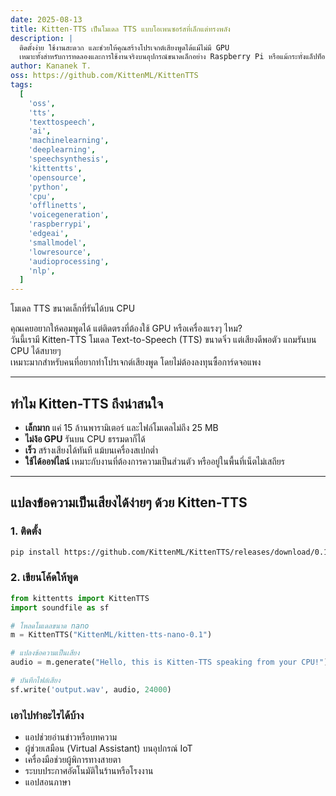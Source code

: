 ```yaml
---
date: 2025-08-13
title: Kitten-TTS เป็นโมเดล TTS แบบโอเพนซอร์สที่เล็กแต่ทรงพลัง
description: |
  ติดตั้งง่าย ใช้งานสะดวก และช่วยให้คุณสร้างโปรเจกต์เสียงพูดได้แม้ไม่มี GPU
  เหมาะทั้งสำหรับการทดลองและการใช้งานจริงบนอุปกรณ์ขนาดเล็กอย่าง Raspberry Pi หรือแม้กระทั่งแล็ปท็อปเครื่องเก่า
author: Kananek T.
oss: https://github.com/KittenML/KittenTTS
tags:
  [
    'oss',
    'tts',
    'texttospeech',
    'ai',
    'machinelearning',
    'deeplearning',
    'speechsynthesis',
    'kittentts',
    'opensource',
    'python',
    'cpu',
    'offlinetts',
    'voicegeneration',
    'raspberrypi',
    'edgeai',
    'smallmodel',
    'lowresource',
    'audioprocessing',
    'nlp',
  ]
---
```


โมเดล TTS ขนาดเล็กที่รันได้บน CPU

คุณเคยอยากให้คอมพูดได้ แต่ติดตรงที่ต้องใช้ GPU หรือเครื่องแรงๆ ไหม?  
วันนี้เรามี Kitten-TTS โมเดล Text-to-Speech (TTS) ขนาดจิ๋ว แต่เสียงดีพอตัว แถมรันบน CPU ได้สบายๆ  
เหมาะมากสำหรับคนที่อยากทำโปรเจกต์เสียงพูด โดยไม่ต้องลงทุนซื้อการ์ดจอแพง

---

## ทำไม Kitten-TTS ถึงน่าสนใจ

- **เล็กมาก** แค่ 15 ล้านพารามิเตอร์ และไฟล์โมเดลไม่ถึง 25 MB
- **ไม่ง้อ GPU** รันบน CPU ธรรมดาก็ได้
- **เร็ว** สร้างเสียงได้ทันที แม้บนเครื่องสเปกต่ำ
- **ใช้ได้ออฟไลน์** เหมาะกับงานที่ต้องการความเป็นส่วนตัว หรืออยู่ในพื้นที่เน็ตไม่เสถียร

---

## แปลงข้อความเป็นเสียงได้ง่ายๆ ด้วย Kitten-TTS

### 1. ติดตั้ง

```bash
pip install https://github.com/KittenML/KittenTTS/releases/download/0.1/kittentts-0.1.0-py3-none-any.whl
```

### 2. เขียนโค้ดให้พูด

```python
from kittentts import KittenTTS
import soundfile as sf

# โหลดโมเดลขนาด nano
m = KittenTTS("KittenML/kitten-tts-nano-0.1")

# แปลงข้อความเป็นเสียง
audio = m.generate("Hello, this is Kitten-TTS speaking from your CPU!")

# บันทึกไฟล์เสียง
sf.write('output.wav', audio, 24000)
```

### เอาไปทำอะไรได้บ้าง

- แอปช่วยอ่านข่าวหรือบทความ
- ผู้ช่วยเสมือน (Virtual Assistant) บนอุปกรณ์ IoT
- เครื่องมือช่วยผู้พิการทางสายตา
- ระบบประกาศอัตโนมัติในร้านหรือโรงงาน
- แอปสอนภาษา
